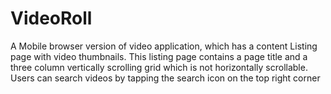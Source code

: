 # VideoRoll

A Mobile browser version of video application, which has a content Listing page with video thumbnails. 
This listing page contains a page title and a three column vertically scrolling grid which is not horizontally scrollable.
Users can search videos by tapping the search icon on the top right corner
